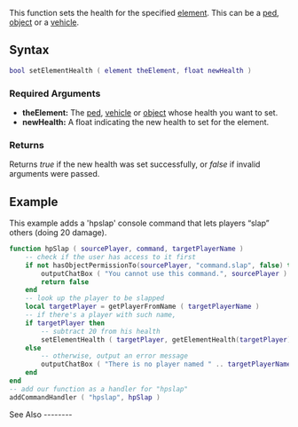 This function sets the health for the specified [element](/docs/element.md "wikilink"). This can be a [ped](/ped.md "wikilink"), [object](/object.md "wikilink") or a [vehicle](/vehicle.md "wikilink").

Syntax
------

``` lua
bool setElementHealth ( element theElement, float newHealth )
```

### Required Arguments

-   **theElement:** The [ped](/docs/ped.md "wikilink"), [vehicle](/vehicle.md "wikilink") or [object](/object.md "wikilink") whose health you want to set.
-   **newHealth:** A float indicating the new health to set for the element.

### Returns

Returns *true* if the new health was set successfully, or *false* if invalid arguments were passed.

Example
-------

<section name="Server" class="server" show="true">
This example adds a 'hpslap' console command that lets players “slap” others (doing 20 damage).

``` lua
function hpSlap ( sourcePlayer, command, targetPlayerName )
    -- check if the user has access to it first
    if not hasObjectPermissionTo(sourcePlayer, "command.slap", false) then
        outputChatBox ( "You cannot use this command.", sourcePlayer )
        return false
    end
    -- look up the player to be slapped
    local targetPlayer = getPlayerFromName ( targetPlayerName )
    -- if there's a player with such name,
    if targetPlayer then
        -- subtract 20 from his health
        setElementHealth ( targetPlayer, getElementHealth(targetPlayer) - 20 )
    else
        -- otherwise, output an error message
        outputChatBox ( "There is no player named " .. targetPlayerName .. "!", sourcePlayer )
    end
end
-- add our function as a handler for "hpslap"
addCommandHandler ( "hpslap", hpSlap )
```

</section>
See Also
--------
